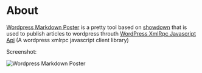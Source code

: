 About
====
    
[Wordpress Markdown Poster][wordpress-markdown-poster] is a pretty tool based on [showdown][showdown] that is used to 
publish articles to wordpress throuth [WordPress XmlRpc Javascript Api][wordpress-xmlrpc-javascript-api]
(A wordpress xmlrpc javascript client library)


Screenshot:

![Wordpress Markdown Poster][screenshot]




[screenshot]: http://brettterpstra.com/markdownquicktagsicon.png
[wordpress-xmlrpc-javascript-api]: https://github.com/developerworks/wordpress-xmlrpc-javascript-api
[showdown]: https://github.com/coreyti/showdown
[wordpress-markdown-poster]: https://github.com/developerworks/wordpress-markdown-poster
